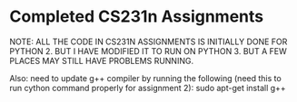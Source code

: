# Completed CS231n Assignments

NOTE: ALL THE CODE IN CS231N ASSIGNMENTS IS INITIALLY DONE FOR PYTHON 2. BUT I HAVE MODIFIED IT TO RUN ON PYTHON 3. BUT A FEW PLACES MAY STILL HAVE PROBLEMS RUNNING.

Also: need to update g++ compiler by running the following (need this to run cython command properly for assignment 2):
sudo apt-get install g++

